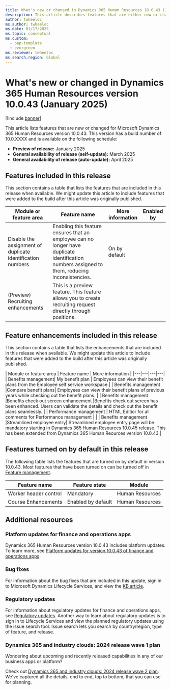 ```yaml
---
title: What's new or changed in Dynamics 365 Human Resources 10.0.43 (January 2025)
description: This article describes features that are either new or changed in the Microsoft Dynamics 365 Human Resources version 10.0.43 preview release.
author: twheeloc
ms.author: twheeloc
ms.date: 01/17/2025
ms.topic: conceptual
ms.custom: 
  - bap-template
  - evergreen
ms.reviewer: twheeloc
ms.search.region: Global
---
```


# What's new or changed in Dynamics 365 Human Resources version 10.0.43 (January 2025)

[!include [banner](../../includes/preview-banner.md)]

This article lists features that are new or changed for Microsoft Dynamics 365 Human Resources version 10.0.43. This version has a build number of 10.0.XXXX and is available on the following schedule:

- **Preview of release:** January 2025
- **General availability of release (self-update):** March 2025
- **General availability of release (auto-update):** April 2025

## Features included in this release

This section contains a table that lists the features that are included in this release when available. We might update this article to include features that were added to the build after this article was 
originally published.

| Module or feature area | Feature name | More information | Enabled by |
|---|---|---|---|
|Disable the assignment of duplicate identification numbers|	Enabling this feature ensures that an employee can no longer have duplicate identification numbers assigned to them, reducing inconsistencies.|	On by default|
|(Preview) Recruiting enhancements|	This is a preview feature. This feature allows you to create recruiting request directly through positions.	| |

## Feature enhancements included in this release

This section contains a table that lists the enhancements that are included in this release when available. We might update this article to include features that were added to the build after this article was 
originally published.

| Module or feature area | Feature name | More information | 
|---|---|---|---|
| Benefits management| My benefit plan |	Employees can view their benefit plans from the Employee self service workspace.|
|    Benefits management    |Compare benefit plans|	Employees can view their benefit plans of previous years while checking out the benefit plans. |
|    Benefits management   |Benefits check out screen enhancement 	|Benefits check out screen has been enhanced. Users can validate the details and check out the benefit plans seamlessly.  |
| Performance management | HTML Editior for all comments for Performance management 	|   |
|   Benefits management   |Streamlined employee entry|	Streamlined employee entry page will be mandatory starting in Dynamics 365 Human Resources 10.0.45 release. This has been extended from Dynamics 365 Human Reources version 10.0.43.|


## Features turned on by default in this release

The following table lists the features that are turned on by default in version 10.0.43. Most features that have been turned on can be turned off in [Feature management](../../fin-ops-core/fin-ops/get-started/feature-management/feature-management-overview.md). 

| Feature name | Feature state | Module |
|--------------|---------------|--------|
|Worker header control|	Mandatory|	Human Resources |
|Course Enhancements|	Enabled by default	|Human Resources |

## Additional resources

### Platform updates for finance and operations apps

Dynamics 365 Human Resources version 10.0.43 includes platform updates. To learn more, see [Platform updates for version 10.0.43 of finance and operations apps](../../fin-ops-core/fin-ops/get-started/whats-new-platform-updates-10-0-43.md).

### Bug fixes

For information about the bug fixes that are included in this update, sign in to Microsoft Dynamics Lifecycle Services, and view the [KB article](https://fix.lcs.dynamics.com/Issue/Details?bugId=xxxx).


### Regulatory updates

For information about regulatory updates for finance and operations apps, see [Regulatory updates](../../finance/localizations/global/regulatory-updates.md). Another way to learn about regulatory updates is to sign in to Lifecycle Services and view the planned regulatory updates using the issue search tool. Issue search lets you search by country/region, type of feature, and release.

### Dynamics 365 and industry clouds: 2024 release wave 1 plan

Wondering about upcoming and recently released capabilities in any of our business apps or platform?

Check out [Dynamics 365 and industry clouds: 2024 release wave 2 plan](/dynamics365/release-plan/2024wave1/finance-supply-chain/dynamics365-finance). We've captured all the details, end to end, top to bottom, that you can use for planning.








